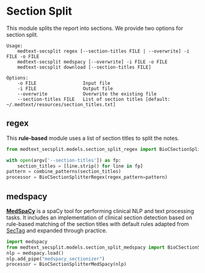 # Section Split

This module splits the report into sections. 
We provide two options for section split.

```shell
Usage:
    medtext-secsplit regex [--section-titles FILE | --overwrite] -i FILE -o FILE
    medtext-secsplit medspacy [--overwrite] -i FILE -o FILE
    medtext-secsplit download [--section-titles FILE]

Options:
    -o FILE                 Input file
    -i FILE                 Output file
    --overwrite             Overwrite the existing file
    --section-titles FILE   List of section titles [default: ~/.medtext/resources/section_titles.txt]
```

## regex

This **rule-based** module uses a list of section titles to split the notes.

```python
from medtext_secsplit.models.section_split_regex import BioCSectionSplitterRegex, combine_patterns

with open(argv['--section-titles']) as fp:
    section_titles = [line.strip() for line in fp]
pattern = combine_patterns(section_titles)
processor = BioCSectionSplitterRegex(regex_pattern=pattern)
```

## medspacy

[**MedSpaCy**](https://github.com/medspacy/medspacy) is a spaCy tool for performing
clinical NLP and text processing tasks.
It includes an implementation of clinical section detection based on rule-based
matching of the section titles with default rules adapted from
[SecTag](https://pubmed.ncbi.nlm.nih.gov/18999303/) and
expanded through practice.

```python
import medspacy
from medtext_secsplit.models.section_split_medspacy import BioCSectionSplitterMedSpacy
nlp = medspacy.load()
nlp.add_pipe("medspacy_sectionizer")
processor = BioCSectionSplitterMedSpacy(nlp)
```
